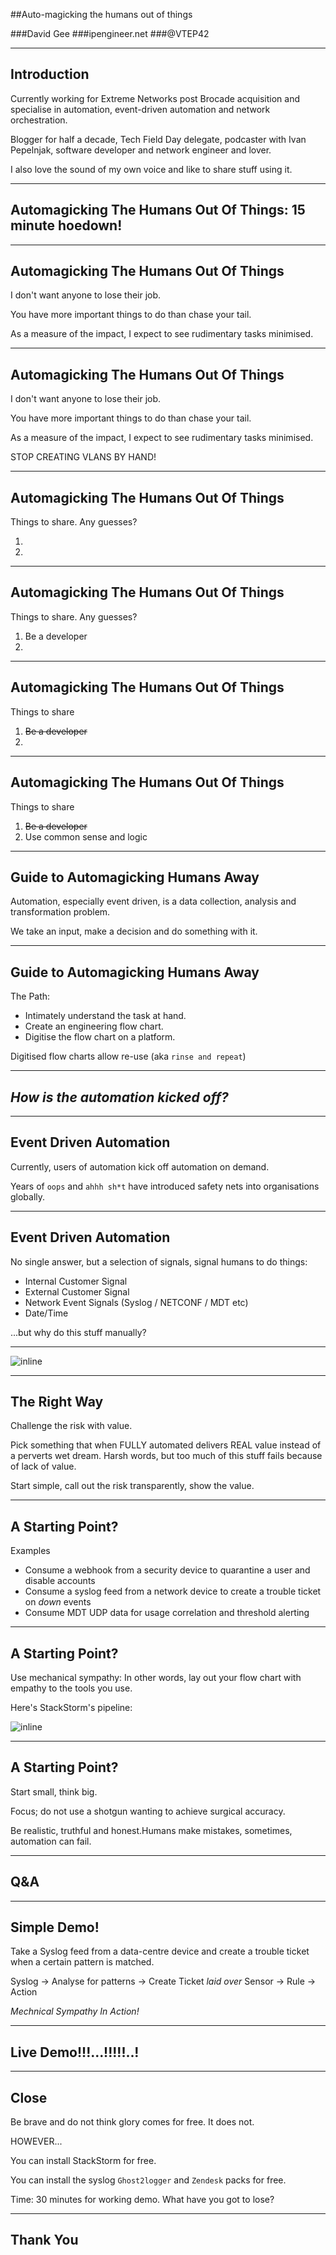 ##Auto-magicking the humans out of things

###David Gee
###ipengineer.net
###@VTEP42

---
## Introduction

Currently working for Extreme Networks post Brocade acquisition and specialise in automation, event-driven automation and network orchestration.

Blogger for half a decade, Tech Field Day delegate, podcaster with Ivan Pepelnjak, software developer and network engineer and lover.

I also love the sound of my own voice and like to share stuff using it.

---
## Automagicking The Humans Out Of Things: 15 minute hoedown!

---
## Automagicking The Humans Out Of Things

I don't want anyone to lose their job.

You have more important things to do than chase your tail.

As a measure of the impact, I expect to see rudimentary tasks minimised.

---
## Automagicking The Humans Out Of Things

I don't want anyone to lose their job.

You have more important things to do than chase your tail.

As a measure of the impact, I expect to see rudimentary tasks minimised.

STOP CREATING VLANS BY HAND!

---
## Automagicking The Humans Out Of Things

Things to share. Any guesses?

1.
2.

---
## Automagicking The Humans Out Of Things

Things to share. Any guesses?

1.  Be a developer
2.

---
## Automagicking The Humans Out Of Things

Things to share

1.  ~~Be a developer~~
2.

---
## Automagicking The Humans Out Of Things

Things to share

1.  ~~Be a developer~~
2.  Use common sense and logic

---
## Guide to Automagicking Humans Away

Automation, especially event driven, is a data collection, analysis and transformation problem.

We take an input, make a decision and do something with it.

---
## Guide to Automagicking Humans Away

The Path:
- Intimately understand the task at hand.
- Create an engineering flow chart.
- Digitise the flow chart on a platform.

Digitised flow charts allow re-use (aka `rinse and repeat`)

---
## *How is the automation kicked off?*

---
## Event Driven Automation

Currently, users of automation kick off automation on demand.

Years of `oops` and `ahhh sh*t` have introduced safety nets into organisations globally.

---
## Event Driven Automation

No single answer, but a selection of signals, signal humans to do things:

- Internal Customer Signal
- External Customer Signal
- Network Event Signals (Syslog / NETCONF / MDT etc)
- Date/Time

...but why do this stuff manually?

---

![inline](borat1.png)

---
## The Right Way

Challenge the risk with value.

Pick something that when FULLY automated delivers REAL value instead of a perverts wet dream.
Harsh words, but too much of this stuff fails because of lack of value.

Start simple, call out the risk transparently, show the value.

---
## A Starting Point?

Examples

- Consume a webhook from a security device to quarantine a user and disable accounts
- Consume a syslog feed from a network device to create a trouble ticket on *down* events
- Consume MDT UDP data for usage correlation and threshold alerting

---
## A Starting Point?

Use mechanical sympathy: In other words, lay out your flow chart with empathy to the tools you use.

Here's StackStorm's pipeline:

![inline](pipeline.jpg)

---
## A Starting Point?

Start small, think big.

Focus; do not use a shotgun wanting to achieve surgical accuracy.

Be realistic, truthful and honest.Humans make mistakes, sometimes, automation can fail.

---

## Q&A

---
## Simple Demo!

Take a Syslog feed from a data-centre device and create a trouble ticket when a certain pattern is matched.

Syslog -> Analyse for patterns -> Create Ticket
*laid over*
Sensor -> Rule -> Action

*Mechnical Sympathy In Action!*

---
## Live Demo!!!...!!!!!..!

---
## Close

Be brave and do not think glory comes for free. It does not.

HOWEVER...

You can install StackStorm for free.

You can install the syslog `Ghost2logger` and `Zendesk` packs for free.

Time: 30 minutes for working demo. What have you got to lose?

---
## Thank You
